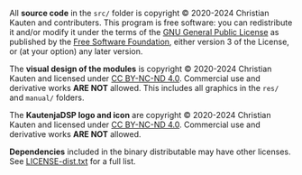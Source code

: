 All **source code** in the `src/` folder is copyright © 2020-2024 Christian Kauten and contributers. This program is free software: you can redistribute it and/or modify it under the terms of the [GNU General Public License](https://www.gnu.org/licenses/gpl-3.0.en.html) as published by the [Free Software Foundation](https://www.fsf.org/), either version 3 of the License, or (at your option) any later version.

The **visual design of the modules** is copyright © 2020-2024 Christian Kauten and licensed under [CC BY-NC-ND 4.0](https://creativecommons.org/licenses/by-nc-nd/4.0/). Commercial use and derivative works **ARE NOT** allowed. This includes all graphics in the `res/` and `manual/` folders.

The **KautenjaDSP logo and icon** are copyright © 2020-2024 Christian Kauten and licensed under [CC BY-NC-ND 4.0](https://creativecommons.org/licenses/by-nc-nd/4.0/). Commercial use and derivative works **ARE NOT** allowed.

**Dependencies** included in the binary distributable may have other licenses.
See [LICENSE-dist.txt](LICENSE-dist.txt) for a full list.
